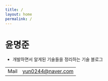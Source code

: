 ```yaml
---
title: /
layout: home
permalink: /
---
```


# 윤명준

 - 개발하면서 알게된 기술들을 정리하는 기술 블로그


 |||
 |---|---|
 |Mail|yun0244@naver.com|

